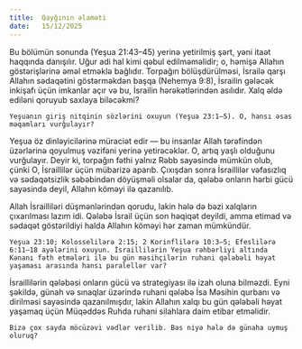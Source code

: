 ```yaml
---
title:  Qayğının əlaməti
date:   15/12/2025
---
```


Bu bölümün sonunda (Yeşua 21:43–45) yerinə yetirilmiş şərt, yəni itaət haqqında danışılır. Uğur adi hal kimi qəbul edilməməlidir; o, həmişə Allahın göstərişlərinə əməl etməklə bağlıdır. Torpağın bölüşdürülməsi, İsrailə qarşı Allahın sədaqətini göstərməkdən başqa (Nehemya 9:8), İsrailin gələcək inkişafı üçün imkanlar açır və bu, İsrailin hərəkətlərindən asılıdır. Xalq əldə ediləni qoruyub saxlaya biləcəkmi?

`Yeşuanın giriş nitqinin sözlərini oxuyun (Yeşua 23:1–5). O, hansı əsas məqamları vurğulayır?`

Yeşua öz dinləyicilərinə müraciət edir — bu insanlar Allah tərəfindən üzərlərinə qoyulmuş vəzifəni yerinə yetirəcəklər. O, artıq yaşlı olduğunu vurğulayır. Deyir ki, torpağın fəthi yalnız Rəbb sayəsində mümkün olub, çünki O, İsraillilər üçün mübarizə aparıb. Çıxışdan sonra İsraillilər vəfasızlıq və sədaqətsizlik səbəbindən döyüşməli olsalar da, qələbə onların hərbi gücü sayəsində deyil, Allahın köməyi ilə qazanılıb.

Allah İsrailliləri düşmənlərindən qorudu, lakin hələ də bəzi xalqların çıxarılması lazım idi. Qələbə İsrail üçün son həqiqət deyildi, amma etimad və sədaqət göstərildiyi halda Allahın köməyi hər zaman mümkündür.

`Yeşua 23:10; Kolosselilərə 2:15; 2 Korinflilərə 10:3–5; Efeslilərə 6:11–18 ayələrini oxuyun. İsraillilərin Yeşua rəhbərliyi altında Kənanı fəth etmələri ilə bu gün məsihçilərin ruhani qələbəli həyat yaşaması arasında hansı paralellər var?`

İsraillilərin qələbəsi onların gücü və strategiyası ilə izah oluna bilməzdi. Eyni şəkildə, günah və sınaqlar üzərində ruhani qələbə İsa Məsihin qurbanı və dirilməsi sayəsində qazanılmışdır, lakin Allahın xalqı bu gün qələbəli həyat yaşamaq üçün Müqəddəs Ruhda ruhani silahlara daim etibar etməlidir.

`Bizə çox sayda möcüzəvi vədlər verilib. Bəs niyə hələ də günaha uymuş oluruq?`